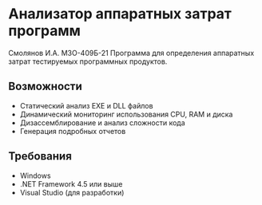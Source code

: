 # Анализатор аппаратных затрат программ
Смолянов И.А. М3О-409Б-21
Программа для определения аппаратных затрат тестируемых программных продуктов.

## Возможности
- Статический анализ EXE и DLL файлов
- Динамический мониторинг использования CPU, RAM и диска
- Дизассемблирование и анализ сложности кода
- Генерация подробных отчетов

## Требования
- Windows
- .NET Framework 4.5 или выше
- Visual Studio (для разработки)
